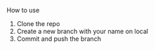 How to use
1. Clone the repo
2. Create a new branch with your name on local
3. Commit and push the branch
